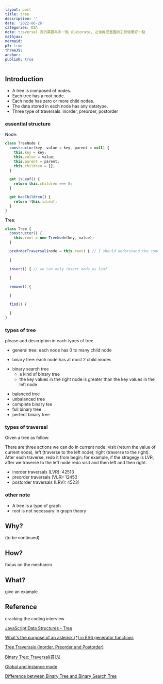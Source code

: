```yaml
---
layout: post
title: tree
description: ''
date: '2022-06-26'
categories: DSA
note: traversal 真的需要再多一點 elaborate, 之後再把畫圖的工具做更好一點
mathjax:
mermaid:
p5: true
threeJS:
anchor:
publish: true
---
```


## Introduction

* A tree is composed of nodes.
* Each tree has a root node.
* Each node has zero or more child nodes.
* The data stored in each node has any datatype.
* Three type of traversals: inorder, preorder, postorder

### essential structure

Node:

```javascript
class TreeNode {
  constructor(key, value = key, parent = null) {
    this.key = key;
    this.value = value;
    this.parent = parent;
    this.children = [];
  }

  get isLeaf() {
    return this.children === 0;
  }

  get hasChildren() {
    return !this.isLeaf;
  }
}
```

Tree:

```javascript
class Tree {
  constructor() {
    this.root = new TreeNode(key, value);
  }

  preOrderTraversal(node = this.root) { // I should understand the concept first
    
  }

  insert() { // we can only insert node as leaf
    
  }

  remove() {

  }

  find() {

  }
}
```

### types of tree

please add description in each types of tree

* general tree: each node has 0 to many child node

<div id='general_tree' class='h-screen justify-center items-center'>
  <div id='general_tree toggle_erase' class=''></div>
  <div id='general_tree image_save' class=''></div>
  <div id='general_tree canvas' class='border'></div>
</div>

<script>
  const general_tree_id = 'general_tree'
  let generalTree = p5Draw('general_tree')
  let generalTreeP5 = new p5(generalTree, general_tree_id);
</script>

* binary tree: each node has at most 2 child modes

<div id='binary_tree' class='h-screen justify-center items-center'>
  <div id='binary_tree toggle_erase' class=''></div>
  <div id='binary_tree image_save' class=''></div>
  <div id='binary_tree canvas' class='border'></div>
</div>

<script>
  const binary_tree_id = 'binary_tree'
  let binaryTree = p5Draw('binary_tree')
  let binaryTreeP5 = new p5(binaryTree, binary_tree_id);
</script>

* binary search tree
  * a kind of binary tree
  * the key values in the right node is greater than the key values in the left node

<div id='binary_search_tree' class='h-screen justify-center items-center'>
  <div id='binary_search_tree toggle_erase' class=''></div>
  <div id='binary_search_tree image_save' class=''></div>
  <div id='binary_search_tree canvas' class='border'></div>
</div>

<script>
  const binary_search_tree_id = 'binary_search_tree'
  let binarySearchTree = p5Draw('binary_search_tree')
  let binarySearchTreeP5 = new p5(binarySearchTree, binary_search_tree_id);
</script>

* balanced tree
* unbalanced tree
* complete binary tee
* full binary tree
* perfect binary tree

### types of traversal

Given a tree as follow:

<div id='types_of_traversal_tree' class='h-screen justify-center items-center'>
  <div id='types_of_traversal_tree toggle_erase' class=''></div>
  <div id='types_of_traversal_tree image_save' class=''></div>
  <div id='types_of_traversal_tree canvas' class='border'></div>
</div>

<script>
  const types_of_traversal_tree_id = 'types_of_traversal_tree'
  let typesOfTraversalTree = p5Draw('types_of_traversal_tree')
  let typesOfTraversalTreeP5 = new p5(typesOfTraversalTree, types_of_traversal_tree_id);
</script>

There are three actions we can do in current node: visit (return the value of current node), left (traverse to the left node), right (traverse to the right). After each traverse, redo it from begin; for example, if the stragegy is LVR, after we traverse to the left node redo visit and then left and then right.

* inorder traversals (LVR): 42513
* preorder traversals (VLR): 12453
* postorder traversals (LRV): 45231

### other note

* A tree is a type of graph
* root is not necessary in graph theory

## Why?

(to be continued)

## How?

focus on the mechanim

## What?

give an example

## Reference

cracking the coding interview

[JavaScript Data Structures - Tree](https://www.30secondsofcode.org/articles/s/js-data-structures-tree)

[What's the purpose of an asterisk (*) in ES6 generator functions](https://stackoverflow.com/questions/27778105/whats-the-purpose-of-an-asterisk-in-es6-generator-functions)

[Tree Traversals (Inorder, Preorder and Postorder)](https://www.geeksforgeeks.org/tree-traversals-inorder-preorder-and-postorder/)

[Binary Tree: Traversal(尋訪)](http://alrightchiu.github.io/SecondRound/binary-tree-traversalxun-fang.html#pre)

[Global and instance mode](https://github.com/processing/p5.js/wiki/Global-and-instance-mode)

[Difference between Binary Tree and Binary Search Tree](https://www.geeksforgeeks.org/difference-between-binary-tree-and-binary-search-tree/)

